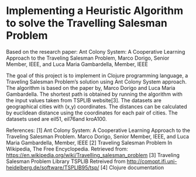 # Implementing a Heuristic Algorithm to solve the Travelling Salesman Problem

Based on the research paper: Ant Colony System: A Cooperative Learning
Approach to the Traveling Salesman Problem,
Marco Dorigo, Senior Member, IEEE, and Luca Maria Gambardella, Member, IEEE

The goal of this project is to implement in Clojure programming language, a
Traveling Salesman Problem’s solution using Ant Colony System approach. 
The algorithm is based on the paper by, Marco Dorigo and Luca Maria
Gambardella. The shortest path is obtained by running the
algorithm with the input values taken from TSPLIB website[3]. The datasets are
geographical cities with (x,y) coordinates. The distances can be calculated by
euclidean distance using the coordinates for each pair of cities. The datasets used
are eil51, eil76and kroA100.

References:
[1] Ant Colony System: A Cooperative Learning Approach to the Traveling
Salesman Problem.
Marco Dorigo, Senior Member, IEEE, and Luca Maria Gambardella, Member, IEEE
[2] Traveling Salesman Problem In Wikipedia, The Free Encyclopedia.
Retrieved from: https://en.wikipedia.org/wiki/Travelling_salesman_problem
[3] Traveling Salesman Problem Library TSPLIB
Retreived from http://comopt.ifi.uni-heidelberg.de/software/TSPLIB95/tsp/
[4] Clojure documentation
